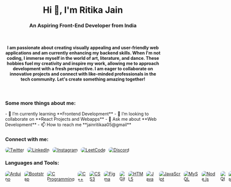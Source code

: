 <h1 align="center">Hi 👋, I'm Ritika Jain</h1>
<h3 align="center">An Aspiring Front-End Developer from India</h3>

<br>
<h4 align="center">I am passionate about creating visually appealing and user-friendly web applications and am currently enhancing my backend skills. When I'm not coding, I immerse myself in the world of art, literature, and dance. These hobbies fuel my creativity and inspire my work, allowing me to approach development with a fresh perspective. I am eager to collaborate on innovative projects and connect with like-minded professionals in the tech community. Let's create something amazing together!</h4>

<br>

<h3 align="left">Some more things about me:</h3>
- 🌱 I’m currently learning **Frontend Development**
- 👯 I’m looking to collaborate on **React Projects and Webapps**
- 💬 Ask me about **Web Development**
- 📫 How to reach me **jainritikaa05@gmail**

<h3 align="left">Connect with me:</h3>
<div style="display: flex; justify-content: flex-start;">
  <a href="https://twitter.com/jainritikaa05" target="blank" style="margin-right: 10px;">
    <img src="https://img.icons8.com/color/48/000000/twitter.png" alt="Twitter" style="border-radius: 8px;"/>
  </a>
  <a href="https://linkedin.com/in/jainritikaa" target="blank" style="margin-right: 10px;">
    <img src="https://img.icons8.com/color/48/000000/linkedin.png" alt="LinkedIn" style="border-radius: 8px;"/>
  </a>
  <a href="https://instagram.com/jainritikaaa" target="blank" style="margin-right: 10px;">
    <img src="https://img.icons8.com/color/48/000000/instagram-new.png" alt="Instagram" style="border-radius: 8px;"/>
  </a>
  <a href="https://www.leetcode.com/jainritikaaa" target="blank" style="margin-right: 10px;">
    <img src="https://img.icons8.com/color/48/000000/leetcode.png" alt="LeetCode" style="border-radius: 8px;"/>
  </a>
  <a href="https://discord.gg/ritika0487" target="blank" style="margin-right: 10px;">
    <img src="https://img.icons8.com/color/48/000000/discord-new-logo.png" alt="Discord" style="border-radius: 8px;"/>
  </a>
</div>

<h3 align="left">Languages and Tools:</h3>
<div style="display: flex; justify-content: flex-start;">
  <a href="https://www.arduino.cc/" target="_blank" rel="noreferrer" style="margin-right: 10px;">
    <img src="https://img.icons8.com/color/48/000000/arduino.png" alt="Arduino" style="border-radius: 8px;"/>
  </a>
  <a href="https://getbootstrap.com" target="_blank" rel="noreferrer" style="margin-right: 10px;">
    <img src="https://img.icons8.com/color/48/000000/bootstrap.png" alt="Bootstrap" style="border-radius: 8px;"/>
  </a>
  <a href="https://www.cprogramming.com/" target="_blank" rel="noreferrer" style="margin-right: 10px;">
    <img src="https://img.icons8.com/color/48/000000/c-programming.png" alt="C Programming" style="border-radius: 8px;"/>
  </a>
  <a href="https://www.w3schools.com/cpp/" target="_blank" rel="noreferrer" style="margin-right: 10px;">
    <img src="https://img.icons8.com/color/48/000000/c-plus-plus-logo.png" alt="C++" style="border-radius: 8px;"/>
  </a>
  <a href="https://www.w3schools.com/css/" target="_blank" rel="noreferrer" style="margin-right: 10px;">
    <img src="https://img.icons8.com/color/48/000000/css3.png" alt="CSS3" style="border-radius: 8px;"/>
  </a>
  <a href="https://www.figma.com/" target="_blank" rel="noreferrer" style="margin-right: 10px;">
    <img src="https://img.icons8.com/color/48/000000/figma.png" alt="Figma" style="border-radius: 8px;"/>
  </a>
  <a href="https://git-scm.com/" target="_blank" rel="noreferrer" style="margin-right: 10px;">
    <img src="https://img.icons8.com/color/48/000000/git.png" alt="Git" style="border-radius: 8px;"/>
  </a>
  <a href="https://www.w3.org/html/" target="_blank" rel="noreferrer" style="margin-right: 10px;">
    <img src="https://img.icons8.com/color/48/000000/html-5.png" alt="HTML5" style="border-radius: 8px;"/>
  </a>
  <a href="https://www.java.com" target="_blank" rel="noreferrer" style="margin-right: 10px;">
    <img src="https://img.icons8.com/color/48/000000/java-coffee-cup-logo.png" alt="Java" style="border-radius: 8px;"/>
  </a>
  <a href="https://developer.mozilla.org/en-US/docs/Web/JavaScript" target="_blank" rel="noreferrer" style="margin-right: 10px;">
    <img src="https://img.icons8.com/color/48/000000/javascript.png" alt="JavaScript" style="border-radius: 8px;"/>
  </a>
  <a href="https://www.mysql.com/" target="_blank" rel="noreferrer" style="margin-right: 10px;">
    <img src="https://img.icons8.com/color/48/000000/mysql.png" alt="MySQL" style="border-radius: 8px;"/>
  </a>
  <a href="https://nodejs.org" target="_blank" rel="noreferrer" style="margin-right: 10px;">
    <img src="https://img.icons8.com/color/48/000000/nodejs.png" alt="Node.js" style="border-radius: 8px;"/>
  </a>
  <a href="https://www.qt.io/" target="_blank" rel="noreferrer" style="margin-right: 10px;">
    <img src="https://img.icons8.com/color/48/000000/qt.png" alt="Qt" style="border-radius: 8px;"/>
  </a>
  <a href="https://reactjs.org/" target="_blank" rel="noreferrer" style="margin-right: 10px;">
    <img src="https://img.icons8.com/color/48/000000/react-native.png" alt="React" style="border-radius: 8px;"/>
  </a>
</div>
